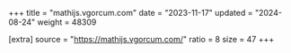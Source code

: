 +++
title = "mathijs.vgorcum.com"
date = "2023-11-17"
updated = "2024-08-24"
weight = 48309

[extra]
source = "https://mathijs.vgorcum.com/"
ratio = 8
size = 47
+++
